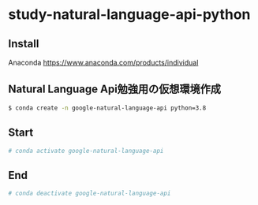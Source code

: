 # study-natural-language-api-python

## Install

Anaconda
https://www.anaconda.com/products/individual

## Natural Language Api勉強用の仮想環境作成

```bash
$ conda create -n google-natural-language-api python=3.8
```

## Start

```bash
# conda activate google-natural-language-api
```

## End

```bash
# conda deactivate google-natural-language-api
```